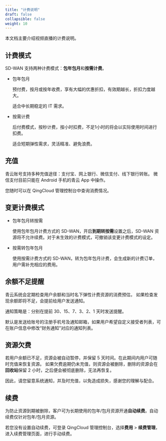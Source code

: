 ```yaml
---
title: "计费说明"
draft: false
collapsible: false
weight: 10
---
```


本文档主要介绍视频直播的计费说明。

## 计费模式

SD-WAN 支持两种计费模式：**包年包月**和**按需计费**。

- 包年包月

  预付费，按月或按年收费，享有大幅的优惠折扣，有效期越长，折扣力度越大。

  适合中长期稳定的 IT 需求。

- 按需计费

  后付费模式，按秒计费，按小时扣费，不足1小时的将会以实际使用时间进行扣费。

  适合短期弹性需求，灵活精准、避免浪费。

## 充值

青云账号支持多种充值途径：支付宝、网上银行、微信支付、线下银行转账。 微信支付目前只能在 Android 手机的青云 App 中操作。

您随时可以在 QingCloud 管理控制台中查询消费情况。

## 变更计费模式

- 包年包月转按需

  使用包年包月计费方式的 SD-WAN，开启**到期转按需**设置之后，SD-WAN 资源将不允许续费。对于未生效的计费模式，可撤销该变更计费模式的设定。

- 按需转包年包月

  使用按需计费方式的 SD-WAN，转为包年包月计费，会生成新的计费订单，用户需补充相应的费用。

## 余额不足提醒

青云系统会定期检查用户余额和当时名下弹性计费资源的消费预估， 如果检查发现余额即将不足，会提前给用户发送通知。

通知策略是：分别在提前 30、15、7、3、2、1 天时发送提醒。

默认是发送给账号的注册手机号及通知邮箱，如果用户希望自定义接受者列表，可在账户信息中修改“财务通知”对应的通知列表。

## 资源欠费

若用户余额已不足，资源会被自动暂停，并保留 5 天时间。在此期间内用户可随时充值来恢复资源。 如果欠费逾期仍未充值，则资源会被删除，删除的资源会在**回收站**保留 2 小时，之后便会被彻底删除，无法再恢复。

因此，请您留意系统通知，并及时充值，以免造成损失，感谢您的理解与配合。

## 续费

为防止资源到期被删除，客户可为长期使用的包年/包月资源开通**自动续费**。自动续费仅针对包年/包月资源。

若您没有设置自动续费，可登录 QingCloud 管理控制台，选择**费用** > **续费管理**，进入续费管理页面，进行手动续费。





